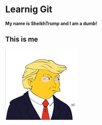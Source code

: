# Learnig Git

**My name is SheikhTrump and I am a dumb!**
 

## This is me
![Me](images/images.png)